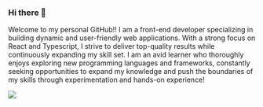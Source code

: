 ### Hi there 👋

<p>Welcome to my personal GitHub!! I am a front-end developer specializing in building dynamic and user-friendly web applications. With a strong focus on React and Typescript, I strive to deliver top-quality results while continuously expanding my skill set. I am an avid learner who thoroughly enjoys exploring new programming languages and frameworks, constantly seeking opportunities to expand my knowledge and push the boundaries of my skills through experimentation and hands-on experience!</p>

<a href="https://github.com/jordanlandry">
  <img src="https://github-readme-stats.vercel.app/api/top-langs/?username=jordanlandry&layout=compact&langs_count=8&hide=css,html,javascript" />
</a>
